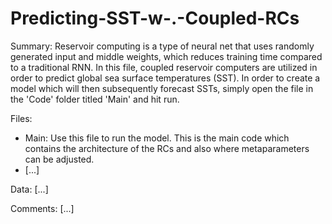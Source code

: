 # Predicting-SST-w-.-Coupled-RCs

Summary: Reservoir computing is a type of neural net that uses randomly generated input and middle weights, which reduces training time compared to a traditional RNN. In this file, coupled reservoir computers are utilized in order to predict global sea surface temperatures (SST). In order to create a model which will then subsequently forecast SSTs, simply open the file in the 'Code' folder titled 'Main' and hit run. 

Files:
- Main: Use this file to run the model. This is the main code which contains the architecture of the RCs and also where metaparameters can be adjusted.
- [...]

Data:
[...]

Comments:
[...]
